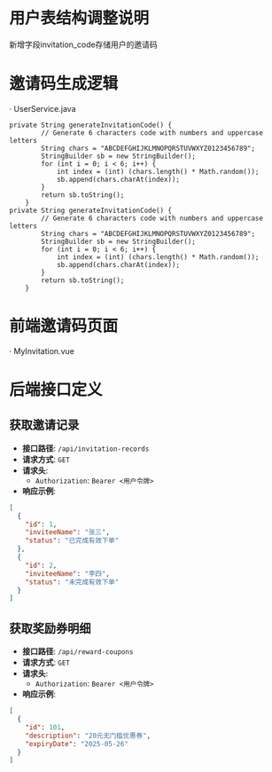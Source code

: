 # 用户表结构调整说明
新增字段invitation_code存储用户的邀请码
# 邀请码生成逻辑
· UserService.java
```
private String generateInvitationCode() {
        // Generate 6 characters code with numbers and uppercase letters
        String chars = "ABCDEFGHIJKLMNOPQRSTUVWXYZ0123456789";
        StringBuilder sb = new StringBuilder();
        for (int i = 0; i < 6; i++) {
            int index = (int) (chars.length() * Math.random());
            sb.append(chars.charAt(index));
        }
        return sb.toString();
    }
private String generateInvitationCode() {
        // Generate 6 characters code with numbers and uppercase letters
        String chars = "ABCDEFGHIJKLMNOPQRSTUVWXYZ0123456789";
        StringBuilder sb = new StringBuilder();
        for (int i = 0; i < 6; i++) {
            int index = (int) (chars.length() * Math.random());
            sb.append(chars.charAt(index));
        }
        return sb.toString();
    }
```
# 前端邀请码页面
· MyInvitation.vue

# 后端接口定义

## 获取邀请记录
- **接口路径**: `/api/invitation-records`
- **请求方式**: `GET`
- **请求头**: 
  - `Authorization`: `Bearer <用户令牌>`
- **响应示例**:
```json
[
  {
    "id": 1,
    "inviteeName": "张三",
    "status": "已完成有效下单"
  },
  {
    "id": 2,
    "inviteeName": "李四",
    "status": "未完成有效下单"
  }
]
```

## 获取奖励券明细
- **接口路径**: `/api/reward-coupons`
- **请求方式**: `GET`
- **请求头**: 
  - `Authorization`: `Bearer <用户令牌>`
- **响应示例**:
```json
[
  {
    "id": 101,
    "description": "20元无门槛优惠券",
    "expiryDate": "2025-05-26"
  }
]
```